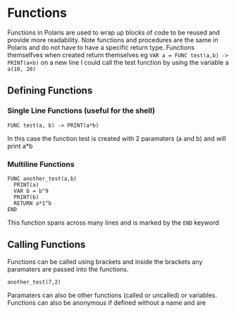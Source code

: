 # Functions

Functions in Polaris are used to wrap up blocks of code to be reused and provide more readability. Note functions and procedures are the same in Polaris and do not have to have a specific return type. Functions themselfves when created return themselves eg `VAR a = FUNC test(a,b) -> PRINT(a+b)` on a new line I could call the test function by using the variable a `a(10, 20)`

## Defining Functions
### Single Line Functions (useful for the shell)
```
FUNC test(a, b) -> PRINT(a*b)
```
In this case the function test is created with 2 paramaters (a and b) and will print a*b
### Multiline Functions
```
FUNC another_test(a,b)
  PRINT(a)
  VAR b = b^9
  PRINT(b)
  RETURN a*1^b
END
```
This function spans across many lines and is marked by the `END` keyword

## Calling Functions

Functions can be called using brackets and inside the brackets any paramaters are passed into the functions.
```
another_test(7,2)
```
Paramaters can also be other functions (called or uncalled) or variables. Functions can also be anonymous if defined without a name and are <anonymous> 
